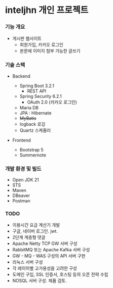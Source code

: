 # inteljhn 개인 프로젝트
### 기능 개요
- 게시판 웹사이트
  - 회원가입, 카카오 로그인
  - 본문에 이미지 첨부 가능한 글쓰기

### 기술 스택
- Backend
  - Spring Boot 3.2.1
    - REST API
  - Spring Security 6.2.1
    - OAuth 2.0 (카카오 로그인)
  - Maria DB
  - JPA : Hibernate
  - ~~MyBatis~~
  - logback 로깅
  - Quartz 스케줄러

- Frontend
  - Bootstrap 5
  - Summernote

### 개발 환경 및 빌드
- Open JDK 21
- STS
- Maven
- DBeaver
- Postman

### TODO
- 이용시간 요금 계산기 개발
- 구글, 네이버 로그인. jwt.
- 2단계 계층형 댓글
- Apache Netty TCP GW 서버 구성
- RabbitMQ 또는 Apache Kafka 서버 구성
- GW - MQ - WAS 구성의 API 서버 구현
- 리눅스 서버 구성
- 각 레이어별 고가용성을 고려한 구성
- 도메인 구입, SSL 인증서, 호스팅 등의 오픈 전략 수립
- NOSQL 서버 구성. 제품 검토.
